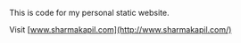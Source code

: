 This is code for my personal static website.

Visit [www.sharmakapil.com](http://www.sharmakapil.com/)
